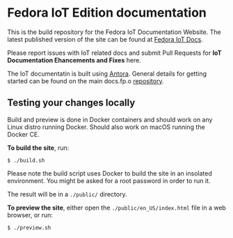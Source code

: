 # Fedora IoT Edition documentation

This is the build repository for the Fedora IoT Documentation Website. The latest
published version of the site can be found at [Fedora IoT Docs](https://docs.fedoraproject.org/en-US/iot/).

Please report issues with IoT related docs and submit Pull Requests for **IoT Documentation Ehancements and Fixes** here.

The IoT documentatin is built using [Antora](https://antora.org). General details for
getting started can be found on the main docs.fp.o [repository](https://pagure.io/fedora-docs/docs-fp-o/tree/master).

## Testing your changes locally

Build and preview is done in Docker containers and should work on any Linux distro running Docker.
Should also work on macOS running the Docker CE.

**To build the site**, run:

```
$ ./build.sh
```

Please note the build script uses Docker to build the site in an insolated environment.
You might be asked for a root password in order to run it.

The result will be in a `./public/` directory.

**To preview the site**, either open the `./public/en_US/index.html` file in a web browser, or run:

```
$ ./preview.sh
```

